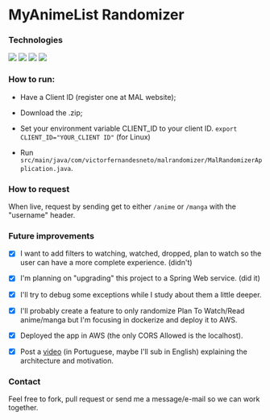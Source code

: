 # MyAnimeList Randomizer

### Technologies

<p>
    <img src="https://img.shields.io/badge/Java-17-orange?style=for-the-badge&logo=java&logoColor=white"/>
    <img src="https://img.shields.io/badge/Spring-3.2.5-green?style=for-the-badge&logo=spring&logoColor=white"/>
    <img src="https://img.shields.io/badge/Docker-blue?style=for-the-badge&logo=docker&logoColor=white"/>
    <img src="https://img.shields.io/badge/AWS-yellow?style=for-the-badge&logo=amazonaws&logoColor=black"/>
</p>

### How to run:

- Have a Client ID (register one at MAL website);
- Download the .zip;
- Set your environment variable CLIENT_ID to your client ID. `export CLIENT_ID="YOUR_CLIENT ID"` (for Linux)

- Run `src/main/java/com/victorfernandesneto/malrandomizer/MalRandomizerApplication.java`.

### How to request

When live, request by sending get to either `/anime` or `/manga` with the "username" header.

### Future improvements

- [x] I want to add filters to watching, watched, dropped, plan to watch so the user can have a more complete experience. (didn't)

- [x] I'm planning on "upgrading" this project to a Spring Web service. (did it)

- [x] I'll try to debug some exceptions while I study about them a little deeper.

- [x] I'll probably create a feature to only randomize Plan To Watch/Read anime/manga but I'm focusing in dockerize and deploy it to AWS.

- [x] Deployed the app in AWS (the only CORS Allowed is the localhost).

- [x] Post a [video](https://www.youtube.com/watch?v=pcZgI7ckof0) (in Portuguese, maybe I'll sub in English) explaining the architecture and motivation.


### Contact

Feel free to fork, pull request or send me a message/e-mail so we can work together.
